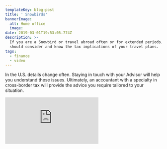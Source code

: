 ```yaml
---
templateKey: blog-post
title: ' Snowbirds'
bannerImage:
  alt: Home office
  image: 
date: 2019-03-01T19:53:05.774Z
description: >-
  If you are a Snowbird or travel abroad often or for extended periods, you
  should consider and know the tax implications of your travel plans. 
tags:
  - finance
  - video
---
```

In the U.S. details change often. Staying in touch with your Advisor will help you understand these issues. Ultimately, an accountant with a specialty in cross-border tax will provide the advice you require tailored to your situation.

<iframe class="FlexEmbed-content" src="https://player.vimeo.com/video/196471285" allowfullscreen="" frameborder="0"></iframe>
